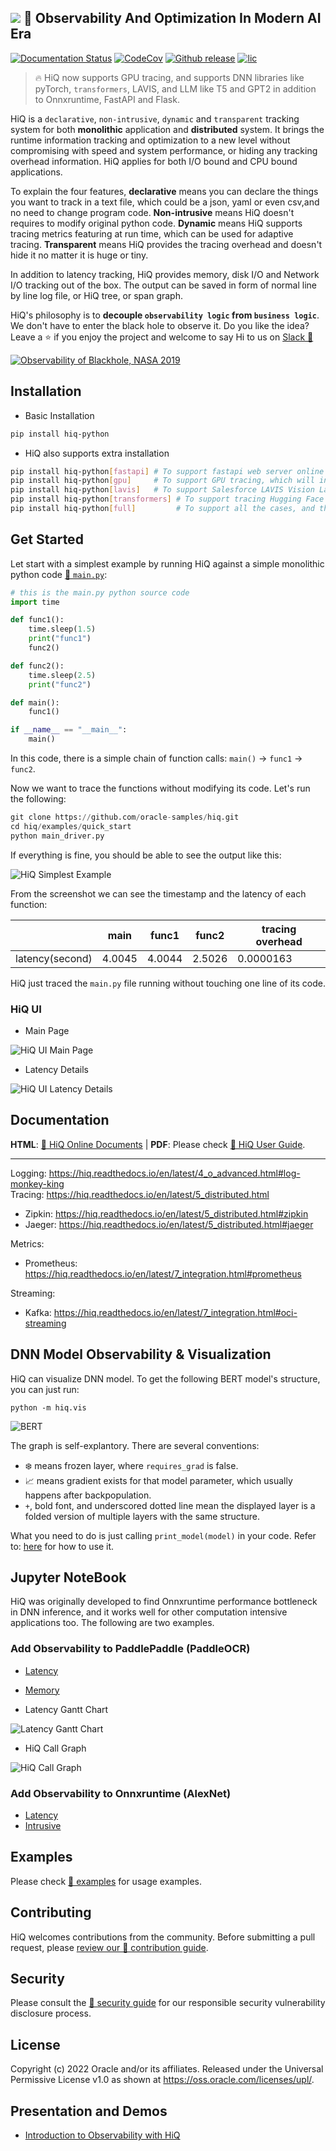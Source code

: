 ![](docs/../hiq/docs/source/_static/hiq.png) 🦉  Observability And Optimization In Modern AI Era
----
[![Documentation Status](https://readthedocs.org/projects/hiq/badge/?version=latest)](https://hiq.readthedocs.io/en/latest/?badge=latest)
[![CodeCov][cov-img]][cov]
[![Github release][release-img]][release]
[![lic][license-img]][license]

> 🔥 HiQ now supports GPU tracing, and supports DNN libraries like pyTorch, `transformers`, LAVIS, and LLM like T5 and GPT2 in addition to Onnxruntime, FastAPI and Flask.

HiQ is a `declarative`, `non-intrusive`, `dynamic` and `transparent` tracking system for both **monolithic** application and **distributed** system. It brings the runtime information tracking and optimization to a new level without compromising with speed and system performance, or hiding any tracking overhead information. HiQ applies for both I/O bound and CPU bound applications.

To explain the four features, **declarative** means you can declare the things you want to track in a text file, which could be a json, yaml or even csv,and no need to change program code. **Non-intrusive** means HiQ doesn't requires to modify original python code. **Dynamic** means HiQ supports tracing metrics featuring at run time, which can be used for adaptive tracing. **Transparent** means HiQ provides the tracing overhead and doesn't hide it no matter it is huge or tiny.

In addition to latency tracking, HiQ provides memory, disk I/O and Network I/O tracking out of the box. The output can be saved in form of normal line by line log file, or HiQ tree, or span graph.

HiQ's philosophy is to **decouple `observability logic` from `business logic`**. We don't have to enter the black hole to observe it. Do you like the idea? Leave a ⭐ if you enjoy the project and welcome to say Hi to us on [Slack 👋](https://join.slack.com/t/hiq-myo2317/shared_invite/zt-17ejh6ybo-51IX6G1lHMXgLbq2HKIO_Q)

[![Observability of Blackhole, NASA 2019](https://news.artnet.com/app/news-upload/2021/03/m87_lo_april11_polarimetric_average_image_ml_deband-cc-8bit-srgb-256x256.jpg)](https://www.nasa.gov/mission_pages/chandra/news/black-hole-image-makes-history)


## Installation

- Basic Installation

```bash
pip install hiq-python
```

- HiQ also supports extra installation

```bash
pip install hiq-python[fastapi] # To support fastapi web server online tracing
pip install hiq-python[gpu]     # To support GPU tracing, which will install pynvml
pip install hiq-python[lavis]   # To support Salesforce LAVIS Vision Language models
pip install hiq-python[transformers] # To support tracing Hugging Face's transformers library
pip install hiq-python[full]         # To support all the cases, and this will install all the dependency libraries
```


## Get Started

Let start with a simplest example by running HiQ against a simple monolithic python code [📄 `main.py`](hiq/examples/quick_start/main.py):

```python
# this is the main.py python source code
import time

def func1():
    time.sleep(1.5)
    print("func1")
    func2()

def func2():
    time.sleep(2.5)
    print("func2")

def main():
    func1()

if __name__ == "__main__":
    main()
```

In this code, there is a simple chain of function calls: `main()` -> `func1` -> `func2`.

Now we want to trace the functions without modifying its code. Let's run the following:


```python
git clone https://github.com/oracle-samples/hiq.git
cd hiq/examples/quick_start
python main_driver.py
```

If everything is fine, you should be able to see the output like this:

![HiQ Simplest Example](https://github.com/oracle/hiq/raw/main/hiq/docs/source/img/main_driver.jpg)

From the screenshot we can see the timestamp and the latency of each function:


|   | main  | func1  |  func2 |  tracing overhead |
|---|---|---|---|---|
| latency(second)  | 4.0045  | 4.0044  | 2.5026  | 0.0000163  |


HiQ just traced the `main.py` file running without touching one line of its code.

### HiQ UI

- Main Page

![HiQ UI Main Page](https://github.com/oracle/hiq/raw/main/hiq/docs/source/img/hiq-ui-1.png)

- Latency Details

![HiQ UI Latency Details](https://github.com/oracle/hiq/raw/main/hiq/docs/source/img/hiq-ui-2.png)

## Documentation

**HTML**: [🔗 HiQ Online Documents](https://hiq.readthedocs.io/en/latest/index.html)  | **PDF**: Please check [🔗 HiQ User Guide](https://github.com/oracle/hiq/blob/main/hiq/docs/hiq.pdf).

----

Logging: https://hiq.readthedocs.io/en/latest/4_o_advanced.html#log-monkey-king  
Tracing: https://hiq.readthedocs.io/en/latest/5_distributed.html  
- Zipkin: https://hiq.readthedocs.io/en/latest/5_distributed.html#zipkin   
- Jaeger: https://hiq.readthedocs.io/en/latest/5_distributed.html#jaeger   

Metrics:  
- Prometheus: https://hiq.readthedocs.io/en/latest/7_integration.html#prometheus  

Streaming:  
- Kafka: https://hiq.readthedocs.io/en/latest/7_integration.html#oci-streaming 

## DNN Model Observability & Visualization

HiQ can visualize DNN model. To get the following BERT model's structure, you can just run:

```
python -m hiq.vis
```

![BERT](https://raw.githubusercontent.com/henrywoo/hiq/main/hiq/docs/medium/vis_bert.png)

The graph is self-explantory. There are several conventions:

- ❄️ means frozen layer, where `requires_grad` is false.
- 📈 means gradient exists for that model parameter, which usually happens after backpopulation.
- `+`, bold font, and underscored dotted line mean the displayed layer is a folded version of multiple layers with the same structure.

What you need to do is just calling `print_model(model)` in your code. Refer to: [here](https://github.com/henrywoo/hiq/tree/main/hiq/examples/vis) for how to use it.

## Jupyter NoteBook

HiQ was originally developed to find Onnxruntime performance bottleneck in DNN inference, and it works well for other computation intensive applications too. The following are two examples.

### Add Observability to PaddlePaddle (PaddleOCR)

- [Latency](https://github.com/oracle-samples/hiq/blob/main/hiq/examples/paddle/demo.ipynb)
- [Memory](https://github.com/oracle-samples/hiq/blob/main/hiq/examples/paddle/demo_memory.ipynb)

- Latency Gantt Chart

![Latency Gantt Chart](https://raw.githubusercontent.com/oracle/hiq/main/hiq/docs/medium/hiq-gantt.png)

- HiQ Call Graph

![HiQ Call Graph](https://raw.githubusercontent.com/oracle/hiq/main/hiq/docs/medium/hiq-call-graph.png)

### Add Observability to Onnxruntime (AlexNet)

- [Latency](https://github.com/oracle-samples/hiq/blob/main/hiq/examples/onnxruntime/demo.ipynb)
- [Intrusive](https://github.com/oracle-samples/hiq/blob/main/hiq/examples/onnxruntime/demo_intrusive.ipynb)


## Examples

Please check [🔗 examples](https://github.com/oracle/hiq/blob/main/hiq/examples) for usage examples.

## Contributing


HiQ welcomes contributions from the community. Before submitting a pull request, please [review our 🔗 contribution guide](https://github.com/oracle/hiq/blob/main/CONTRIBUTING.md).



## Security

Please consult the [🔗 security guide](https://github.com/oracle/hiq/blob/main/SECURITY.md) for our responsible security vulnerability disclosure process.


## License

Copyright (c) 2022 Oracle and/or its affiliates. Released under the Universal Permissive License v1.0 as shown at <https://oss.oracle.com/licenses/upl/>.

## Presentation and Demos

- [Introduction to Observability with HiQ](https://github.com/oracle-samples/hiq/blob/main/hiq/docs/Introduction-To-Observability-With-HiQ.pdf)

[cov-img]: https://codecov.io/gh/uber/athenadriver/branch/master/graph/badge.svg
[cov]: https://hiq.readthedocs.io/en/latest/index.html

[release-img]: https://img.shields.io/badge/release-v1.1.9-red
[release]: https://github.com/oracle-samples/hiq

[license-img]: https://img.shields.io/badge/License-UPL--1.0-red
[license]: https://github.com/oracle-samples/hiq/blob/main/LICENSE.txt

[release-policy]: https://golang.org/doc/devel/release.html#policy

